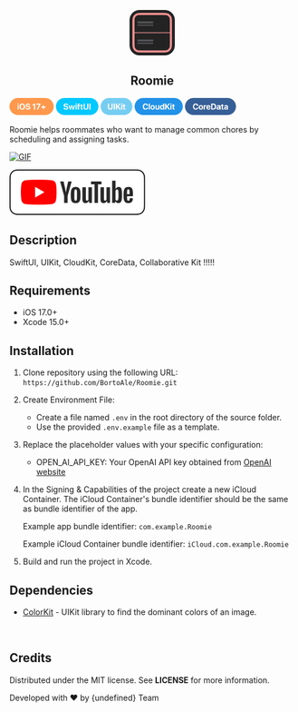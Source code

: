 <p align="center">
  <img src="https://github.com/BortoAle/Roomie/blob/3058384f8726371a34594cf532a7d736f17b9377/RoomieIconRounded.png" alt="Logo" width="80" height="80">
  <h2 align="center">
    Roomie
  </h2>
</p>

<img src="https://github.com/matt-novoselov/matt-novoselov/blob/fa4553c1e2ba92cb77bf1d11d272d0c1ad5de138/Files/ios17.svg" alt="SwiftUI" style="height: 30px"> <img src="https://github.com/matt-novoselov/matt-novoselov/blob/fa4553c1e2ba92cb77bf1d11d272d0c1ad5de138/Files/SwiftUI.svg" alt="SwiftUI" style="height: 30px"> <img src="https://github.com/matt-novoselov/matt-novoselov/blob/fa4553c1e2ba92cb77bf1d11d272d0c1ad5de138/Files/UIKit.svg" alt="SwiftUI" style="height: 30px"> <img src="https://github.com/matt-novoselov/matt-novoselov/blob/fa4553c1e2ba92cb77bf1d11d272d0c1ad5de138/Files/CloudKit.svg" alt="SwiftUI" style="height: 30px"> <img src="https://github.com/matt-novoselov/matt-novoselov/blob/79c191afd3a463f993688531e61d04f7e41002bd/Files/CoreData.svg" alt="SwiftUI" style="height: 30px">

Roomie helps roommates who want to manage common chores by scheduling and assigning tasks. 

<a href="https://youtu.be/JYDTZkBXT7c" target="_blank">
  <img src="https://github.com/BortoAle/Roomie/assets/59065228/10b74848-7574-42fc-999f-1f78feffdc14" alt="GIF">
</a>

[![](https://github.com/matt-novoselov/matt-novoselov/blob/34555effedede5dd5aa24ae675218d989e976cf6/Files/YouTube_Badge.svg)](https://youtu.be/JYDTZkBXT7c)

## Description
SwiftUI, UIKit, CloudKit, CoreData, Collaborative Kit !!!!!

## Requirements
- iOS 17.0+
- Xcode 15.0+

## Installation
1. Clone repository using the following URL: `https://github.com/BortoAle/Roomie.git`
2. Create Environment File:
   - Create a file named `.env` in the root directory of the source folder.
   - Use the provided `.env.example` file as a template.
3. Replace the placeholder values with your specific configuration:
   - OPEN_AI_API_KEY: Your OpenAI API key obtained from [OpenAI website](https://platform.openai.com)
4. In the Signing & Capabilities of the project create a new iCloud Container. The iCloud Container's bundle identifier should be the same as bundle identifier of the app.

   Example app bundle identifier: `com.example.Roomie`

   Example iCloud Container bundle identifier: `iCloud.com.example.Roomie`
6. Build and run the project in Xcode.

## Dependencies
- [ColorKit](https://github.com/Boris-Em/ColorKit) - UIKit library to find the dominant colors of an image.

<br>

## Credits
Distributed under the MIT license. See **LICENSE** for more information.

Developed with ❤️ by {undefined} Team
